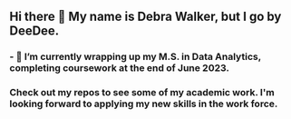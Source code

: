 ## Hi there 👋 My name is Debra Walker, but I go by DeeDee.

### - 🌱 I’m currently wrapping up my M.S. in Data Analytics, completing coursework at the end of June 2023.

### Check out my repos to see some of my academic work. I'm looking forward to applying my new skills in the work force.

<!--
**ddwalk77/ddwalk77** is a ✨ _special_ ✨ repository because its `README.md` (this file) appears on your GitHub profile.

Here are some ideas to get you started:

- 🔭 I’m currently working on ...
- 🌱 I’m currently learning ...
- 👯 I’m looking to collaborate on ...
- 🤔 I’m looking for help with ...
- 💬 Ask me about ...
- 📫 How to reach me: ...
- ⚡ Fun fact: ...
-->
